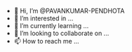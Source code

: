 - 👋 Hi, I’m @PAVANKUMAR-PENDHOTA
- 👀 I’m interested in ...
- 🌱 I’m currently learning ...
- 💞️ I’m looking to collaborate on ...
- 📫 How to reach me ...

<!---
PAVANKUMAR-PENDHOTA/PAVANKUMAR-PENDHOTA is a ✨ special ✨ repository because its `README.md` (this file) appears on your GitHub profile.
You can click the Preview link to take a look at your changes.
--->
